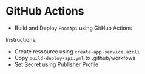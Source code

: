 # GitHub Actions

- Build and Deploy `FoodApi` using GitHub Actions

Instructions:

- Create ressource using `create-app-service.azcli`
- Copy `build-deploy-api.yml` to .github/workfows
- Set Secret using Publisher Profile
